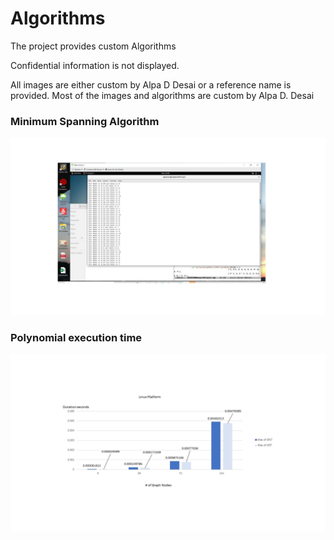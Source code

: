 # Algorithms

The project provides custom Algorithms

Confidential information is not displayed.

All images are either custom by Alpa D Desai or a reference name is provided. Most of the images and algorithms are custom by Alpa D. Desai

### Minimum Spanning Algorithm 
![image](MSTImageMay2020.jpg)


### Polynomial execution time
![image](LinuxPlatform.jpg)

